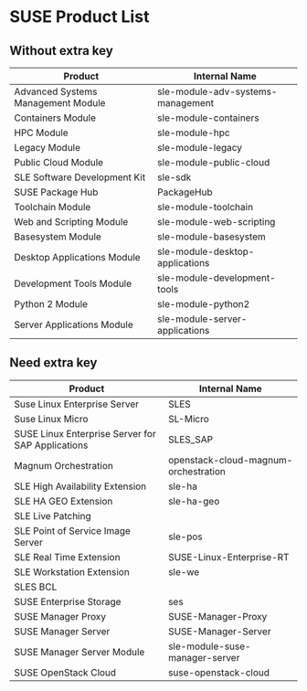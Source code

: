 SUSE Product List
=================

Without extra key
-----------------

| Product                               | Internal Name                        |
|---------------------------------------|--------------------------------------|
| Advanced Systems Management Module    | sle-module-adv-systems-management    |
| Containers Module                     | sle-module-containers                |
| HPC Module                            | sle-module-hpc                       |
| Legacy Module                         | sle-module-legacy                    |
| Public Cloud Module                   | sle-module-public-cloud              |
| SLE Software Development Kit          | sle-sdk                              |
| SUSE Package Hub                      | PackageHub                           |
| Toolchain Module                      | sle-module-toolchain                 |
| Web and Scripting Module              | sle-module-web-scripting             |
| Basesystem Module                     | sle-module-basesystem                |
| Desktop Applications Module           | sle-module-desktop-applications      |
| Development Tools Module              | sle-module-development-tools         |
| Python 2 Module                       | sle-module-python2                   |
| Server Applications Module            | sle-module-server-applications       |

Need extra key
--------------

| Product                               | Internal Name                        |
|---------------------------------------|--------------------------------------|
| Suse Linux Enterprise Server          | SLES                                 |
| Suse Linux Micro                      | SL-Micro                             |
| SUSE Linux Enterprise Server for SAP Applications | SLES_SAP                 |
| Magnum Orchestration                  | openstack-cloud-magnum-orchestration |
| SLE High Availability Extension       | sle-ha                               |
| SLE HA GEO Extension                  | sle-ha-geo                           |
| SLE Live Patching                     |                                      |
| SLE Point of Service Image Server     | sle-pos                              |
| SLE Real Time Extension               | SUSE-Linux-Enterprise-RT             |
| SLE Workstation Extension             | sle-we                               |
| SLES BCL                              |                                      |
| SUSE Enterprise Storage               | ses                                  |
| SUSE Manager Proxy                    | SUSE-Manager-Proxy                   |
| SUSE Manager Server                   | SUSE-Manager-Server                  |
| SUSE Manager Server Module            | sle-module-suse-manager-server       |
| SUSE OpenStack Cloud                  | suse-openstack-cloud                 |
